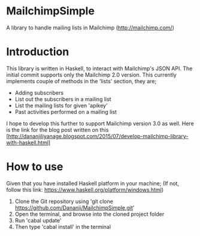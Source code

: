 # MailchimpSimple
A library to handle mailing lists in Mailchimp (http://mailchimp.com/)

# Introduction
This library is written in Haskell, to interact with Mailchimp's JSON API. The initial commit supports only the Mailchimp 2.0 version.
This currently implements couple of methods in the 'lists' section, they are;

- Adding subscribers
- List out the subscribers in a mailing list
- List the mailing lists for given 'apikey'
- Past activities performed on a mailing list

I hope to develop this further to support Mailchimp version 3.0 as well. Here is the link for the blog post written on this [http://dananjiliyanage.blogspot.com/2015/07/develop-mailchimp-library-with-haskell.html]

# How to use

Given that you have installed Haskell platform in your machine; 
(If not, follow this link: https://www.haskell.org/platform/windows.html)

1. Clone the Git repository using 'git clone https://github.com/Dananji/MailchimpSimple.git'
2. Open the terminal, and browse into the cloned project folder
4. Run 'cabal update' 
3. Then type 'cabal install' in the terminal